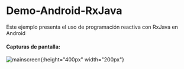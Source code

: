 # Demo-Android-RxJava
Este ejemplo presenta el uso de programación reactiva con RxJava en Android

#### Capturas de pantalla:
![mainscreen](https://github.com/jatempa/Demo-Android-RxJava/blob/master/app/src/main/res/drawable/demo.png "Pantalla principal"){:height="400px" width="200px"}
